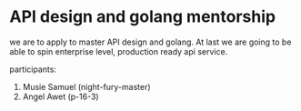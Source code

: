 # API design and golang mentorship 

we are to apply to master API design and golang. At last we are going to be able to spin 
enterprise level, production ready api service.  


participants:

1. Musie Samuel (night-fury-master)
2. Angel Awet (p-16-3)